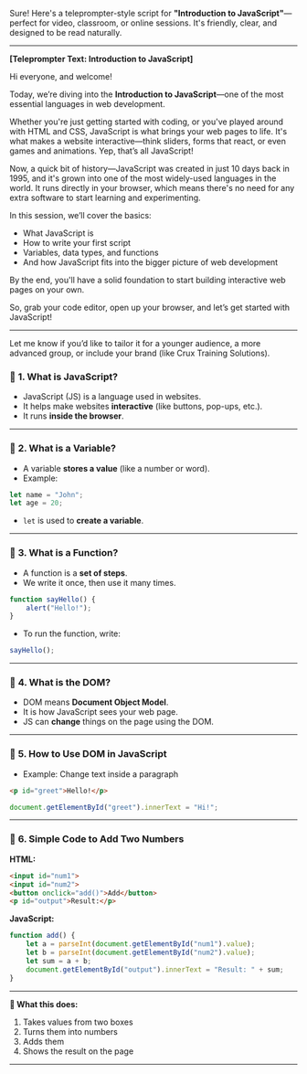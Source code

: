 Sure! Here's a teleprompter-style script for **"Introduction to JavaScript"**—perfect for video, classroom, or online sessions. It's friendly, clear, and designed to be read naturally.

---

**[Teleprompter Text: Introduction to JavaScript]**

Hi everyone, and welcome!

Today, we’re diving into the **Introduction to JavaScript**—one of the most essential languages in web development.

Whether you're just getting started with coding, or you've played around with HTML and CSS, JavaScript is what brings your web pages to life. It's what makes a website interactive—think sliders, forms that react, or even games and animations. Yep, that’s all JavaScript!

Now, a quick bit of history—JavaScript was created in just 10 days back in 1995, and it's grown into one of the most widely-used languages in the world. It runs directly in your browser, which means there's no need for any extra software to start learning and experimenting.

In this session, we’ll cover the basics:  
- What JavaScript is  
- How to write your first script  
- Variables, data types, and functions  
- And how JavaScript fits into the bigger picture of web development  

By the end, you'll have a solid foundation to start building interactive web pages on your own.

So, grab your code editor, open up your browser, and let’s get started with JavaScript!

---

Let me know if you’d like to tailor it for a younger audience, a more advanced group, or include your brand (like Crux Training Solutions).

### 📘 **1. What is JavaScript?**

- JavaScript (JS) is a language used in websites.  
- It helps make websites **interactive** (like buttons, pop-ups, etc.).  
- It runs **inside the browser**.

---

### 📗 **2. What is a Variable?**

- A variable **stores a value** (like a number or word).  
- Example:

```javascript
let name = "John";
let age = 20;
```

- `let` is used to **create a variable**.

---

### 📙 **3. What is a Function?**

- A function is a **set of steps**.  
- We write it once, then use it many times.

```javascript
function sayHello() {
    alert("Hello!");
}
```

- To run the function, write:

```javascript
sayHello();
```

---

### 📕 **4. What is the DOM?**

- DOM means **Document Object Model**.  
- It is how JavaScript sees your web page.  
- JS can **change** things on the page using the DOM.

---

### 📒 **5. How to Use DOM in JavaScript**

- Example: Change text inside a paragraph

```html
<p id="greet">Hello!</p>
```

```javascript
document.getElementById("greet").innerText = "Hi!";
```

---

### 📓 **6. Simple Code to Add Two Numbers**

**HTML:**

```html
<input id="num1">
<input id="num2">
<button onclick="add()">Add</button>
<p id="output">Result:</p>
```

**JavaScript:**

```javascript
function add() {
    let a = parseInt(document.getElementById("num1").value);
    let b = parseInt(document.getElementById("num2").value);
    let sum = a + b;
    document.getElementById("output").innerText = "Result: " + sum;
}
```

---

**📝 What this does:**

1. Takes values from two boxes  
2. Turns them into numbers  
3. Adds them  
4. Shows the result on the page

---

